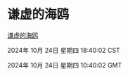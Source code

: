 # 谦虚的海鸥
[谦虚的海鸥](http://219.139.199.238:56308/qxdho/course/base/hotlink/index.php)

2024年 10月 24日 星期四 18:40:02 CST

2024年 10月 24日 星期四 10:40:02 GMT
